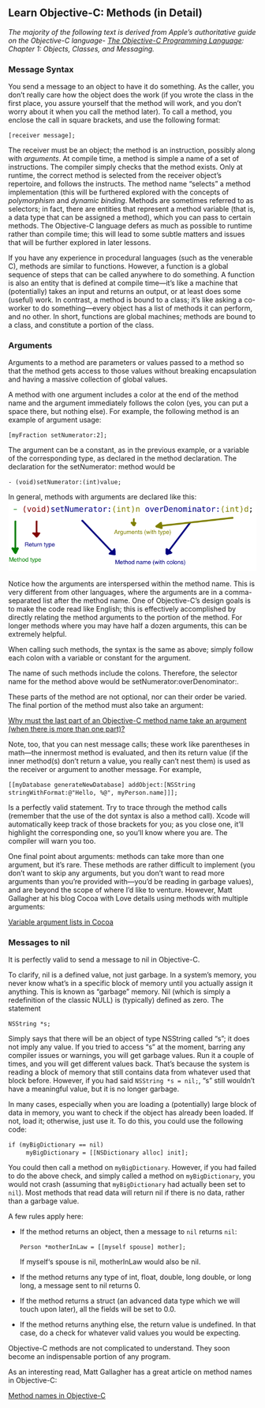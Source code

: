 ## Learn Objective-C: Methods (in Detail)

*The majority of the following text is derived from Apple’s authoritative guide on the Objective-C language- [The Objective-C Programming Language](https://developer.apple.com/library/archive/documentation/Cocoa/Conceptual/ObjectiveC/Introduction/introObjectiveC.html): Chapter 1: Objects, Classes, and Messaging.*

### Message Syntax

You send a message to an object to have it do something. As the caller, you don’t really care how the object does the work (if you wrote the class in the first place, you assure yourself that the method will work, and you don’t worry about it when you call the method later). To call a method, you enclose the call in square brackets, and use the following format:

```objc
[receiver message];
```

The receiver must be an object; the method is an instruction, possibly along with *arguments*. At compile time, a method is simple a name of a set of instructions. The compiler simply checks that the method exists. Only at runtime, the correct method is selected from the receiver object’s repertoire, and follows the instructs. The method name “selects” a method implementation (this will be furthered explored with the concepts of *polymorphism* and *dynamic binding*. Methods are sometimes referred to as selectors; in fact, there are entities that represent a method variable (that is, a data type that can be assigned a method), which you can pass to certain methods. The Objective-C language defers as much as possible to runtime rather than compile time; this will lead to some subtle matters and issues that will be further explored in later lessons.

If you have any experience in procedural languages (such as the venerable C), methods are similar to functions. However, a function is a global sequence of steps that can be called anywhere to do something. A function is also an entity that is defined at compile time—it’s like a machine that (potentially) takes an input and returns an output, or at least does some (useful) work. In contrast, a method is bound to a class; it’s like asking a co-worker to do something—every object has a list of methods it can perform, and no other. In short, functions are global machines; methods are bound to a class, and constitute a portion of the class.

### Arguments

Arguments to a method are parameters or values passed to a method so that the method gets access to those values without breaking encapsulation and having a massive collection of global values.

A method with one argument includes a color at the end of the method name and the argument immediately follows the colon (yes, you can put a space there, but nothing else). For example, the following method is an example of argument usage:

```objc
[myFraction setNumerator:2];
```

The argument can be a constant, as in the previous example, or a variable of the corresponding type, as declared in the method declaration. The declaration for the setNumerator: method would be

```objc
- (void)setNumerator:(int)value;
```

In general, methods with arguments are declared like this: 
![Objective-C method declaration](../image_resources/method-declaration-syntax.png)

Notice how the arguments are interspersed within the method name. This is very different from other languages, where the arguments are in a comma-separated list after the method name. One of Objective-C’s design goals is to make the code read like English; this is effectively accomplished by directly relating the method arguments to the portion of the method. For longer methods where you may have half a dozen arguments, this can be extremely helpful.

When calling such methods, the syntax is the same as above; simply follow each colon with a variable or constant for the argument.

The name of such methods include the colons. Therefore, the selector name for the method above would be setNumerator:overDenominator:.

These parts of the method are not optional, nor can their order be varied. The final portion of the method must also take an argument:

[Why must the last part of an Objective-C method name take an argument (when there is more than one part)?
](https://stackoverflow.com/questions/4479967/why-must-the-last-part-of-an-objective-c-method-name-take-an-argument-when-ther)

Note, too, that you can nest message calls; these work like parentheses in math—the innermost method is evaluated, and then its return value (if the inner method(s) don’t return a value, you really can’t nest them) is used as the receiver or argument to another message. For example,

```objc
[[myDatabase generateNewDatabase] addObject:[NSString stringWithFormat:@"Hello, %@", myPerson.name]]];
```

Is a perfectly valid statement. Try to trace through the method calls (remember that the use of the dot syntax is also a method call). Xcode will automatically keep track of those brackets for you; as you close one, it’ll highlight the corresponding one, so you’ll know where you are. The compiler will warn you too.

One final point about arguments: methods can take more than one argument, but it’s rare. These methods are rather difficult to implement (you don’t want to skip any arguments, but you don’t want to read more arguments than you’re provided with—you’d be reading in garbage values), and are beyond the scope of where I’d like to venture. However, Matt Gallagher at his blog Cocoa with Love details using methods with multiple arguments:

[Variable argument lists in Cocoa](http://www.cocoawithlove.com/2009/05/variable-argument-lists-in-cocoa.html)

### Messages to nil

It is perfectly valid to send a message to nil in Objective-C.

To clarify, nil is a defined value, not just garbage. In a system’s memory, you never know what’s in a specific block of memory until you actually assign it anything. This is known as “garbage” memory. Nil (which is simply a redefinition of the classic NULL) is (typically) defined as zero. The statement

```objc
NSString *s;
```

Simply says that there will be an object of type NSString called “s”; it does not imply any value. If you tried to access “s” at the moment, barring any compiler issues or warnings, you will get garbage values. Run it a couple of times, and you will get different values back. That’s because the system is reading a block of memory that still contains data from whatever used that block before. However, if you had said `NSString *s = nil;`, “s” still wouldn’t have a meaningful value, but it is no longer garbage.

In many cases, especially when you are loading a (potentially) large block of data in memory, you want to check if the object has already been loaded. If not, load it; otherwise, just use it. To do this, you could use the following code:

```objc
if (myBigDictionary == nil)
     myBigDictionary = [[NSDictionary alloc] init];
```

You could then call a method on `myBigDictionary`. However, if you had failed to do the above check, and simply called a method on `myBigDictionary`, you would not crash (assuming that `myBigDictionary` had actually been set to `nil`). Most methods that read data will return nil if there is no data, rather than a garbage value.

A few rules apply here:

* If the method returns an object, then a message to `nil` returns `nil`:

    ```objc
    Person *motherInLaw = [[myself spouse] mother];
    ```
    
    If myself‘s spouse is nil, motherInLaw would also be nil.

* If the method returns any type of int, float, double, long double, or long long, a message sent to nil returns 0.

* If the method returns a struct (an advanced data type which we will touch upon later), all the fields will be set to 0.0.

* If the method returns anything else, the return value is undefined. In that case, do a check for whatever valid values you would be expecting.

Objective-C methods are not complicated to understand. They soon become an indispensable portion of any program.

As an interesting read, Matt Gallagher has a great article on method names in Objective-C:

[Method names in Objective-C
](http://www.cocoawithlove.com/2009/06/method-names-in-objective-c.html)

